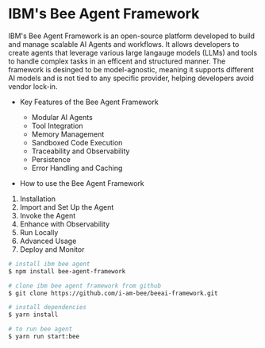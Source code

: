 # IBM's Bee Agent Framework
IBM's Bee Agent Framework is an open-source platform developed to build and manage scalable AI Agents and workflows. It allows developers to create agents that leverage various large langauge models (LLMs) and tools to handle complex tasks in an efficent and structured manner.
The framework is desinged to be model-agnostic, meaning it supports different AI models and is not tied to any specific provider, helping developers avoid vendor lock-in.

- Key Features of the Bee Agent Framework
  - Modular AI Agents
  - Tool Integration
  - Memory Management
  - Sandboxed Code Execution
  - Traceability and Observability
  - Persistence
  - Error Handling and Caching

- How to use the Bee Agent Framework
1. Installation
2. Import and Set Up the Agent
3. Invoke the Agent
4. Enhance with Observability
5. Run Locally
6. Advanced Usage
7. Deploy and Monitor

```bash
# install ibm bee agent
$ npm install bee-agent-framework

# clone ibm bee agent framework from github
$ git clone https://github.com/i-am-bee/beeai-framework.git

# install dependencies
$ yarn install

# to run bee agent
$ yarn run start:bee

```